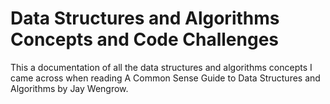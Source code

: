 # Data Structures and Algorithms Concepts and Code Challenges

This a documentation of all the data structures and algorithms concepts I came across when reading A Common Sense Guide to Data Structures and Algorithms by Jay Wengrow.
